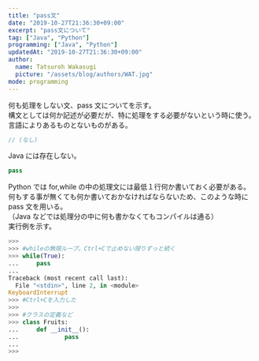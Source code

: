 ```yaml
---
title: "pass文"
date: "2019-10-27T21:36:30+09:00"
excerpt: "pass文について"
tag: ["Java", "Python"]
programming: ["Java", "Python"]
updatedAt: "2019-10-27T21:36:30+09:00"
author:
  name: Tatsuroh Wakasugi
  picture: "/assets/blog/authors/WAT.jpg"
mode: programming
---
```


何も処理をしない文、pass 文についてを示す。  
構文としては何か記述が必要だが、特に処理をする必要がないという時に使う。  
言語によりあるものとないものがある。

<div class="note_content_by_programming_language" id="note_content_Java">

```java
// (なし)
```

Java には存在しない。

</div>
<div class="note_content_by_programming_language" id="note_content_Python">

```python
pass
```

Python では for,while の中の処理文には最低１行何か書いておく必要がある。  
何もする事が無くても何か書いておかなければならないため、このような時に pass 文を用いる。  
（Java などでは処理分の中に何も書かなくてもコンパイルは通る）  
実行例を示す。

```python
>>>
>>> #whileの無限ループ。Ctrl+Cで止めない限りずっと続く
>>> while(True):
...     pass
...
Traceback (most recent call last):
  File "<stdin>", line 2, in <module>
KeyboardInterrupt
>>> #Ctrl+Cを入力した
>>>
>>> #クラスの定義など
>>> class Fruits:
...     def __init__():
...             pass
...
>>>
```

</div>
